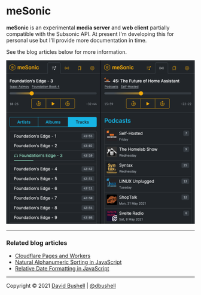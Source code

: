 # meSonic

**meSonic** is an experimental **media server** and **web client** partially compatible with the Subsonic API. At present I'm developing this for personal use but I'll provide more documentation in time.

See the blog articles below for more information.

<img src="./.github/mesonic@2x.webp" alt="meSonic progressive web app screenshot" width="724">

* * *

### Related blog articles

* [Cloudflare Pages and Workers](https://dbushell.com/2021/05/14/cloudflare-dns-pages-workers/)
* [Natural Alphanumeric Sorting in JavaScript](https://dbushell.com/2021/05/17/javascript-natural-alphanumeric-sorting/)
* [Relative Date Formatting in JavaScript](https://dbushell.com/2021/06/08/javascript-relative-date-time-formatting/)

* * *

Copyright © 2021 [David Bushell](https://dbushell.com) | [@dbushell](https://twitter.com/dbushell)
